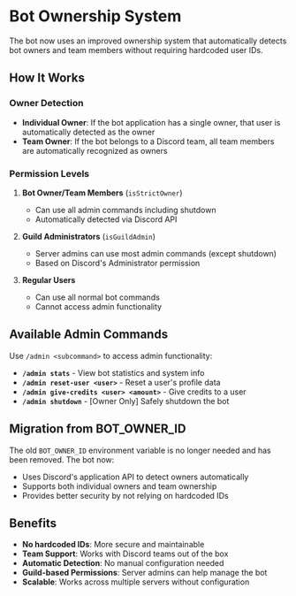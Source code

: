 # Bot Ownership System

The bot now uses an improved ownership system that automatically detects bot owners and team members without requiring hardcoded user IDs.

## How It Works

### Owner Detection
- **Individual Owner**: If the bot application has a single owner, that user is automatically detected as the owner
- **Team Owner**: If the bot belongs to a Discord team, all team members are automatically recognized as owners

### Permission Levels

1. **Bot Owner/Team Members** (`isStrictOwner`)
   - Can use all admin commands including shutdown
   - Automatically detected via Discord API

2. **Guild Administrators** (`isGuildAdmin`)
   - Server admins can use most admin commands (except shutdown)
   - Based on Discord's Administrator permission

3. **Regular Users**
   - Can use all normal bot commands
   - Cannot access admin functionality

## Available Admin Commands

Use `/admin <subcommand>` to access admin functionality:

- **`/admin stats`** - View bot statistics and system info
- **`/admin reset-user <user>`** - Reset a user's profile data
- **`/admin give-credits <user> <amount>`** - Give credits to a user
- **`/admin shutdown`** - [Owner Only] Safely shutdown the bot

## Migration from BOT_OWNER_ID

The old `BOT_OWNER_ID` environment variable is no longer needed and has been removed. The bot now:

- Uses Discord's application API to detect owners automatically
- Supports both individual owners and team ownership
- Provides better security by not relying on hardcoded IDs

## Benefits

- **No hardcoded IDs**: More secure and maintainable
- **Team Support**: Works with Discord teams out of the box
- **Automatic Detection**: No manual configuration needed
- **Guild-based Permissions**: Server admins can help manage the bot
- **Scalable**: Works across multiple servers without configuration